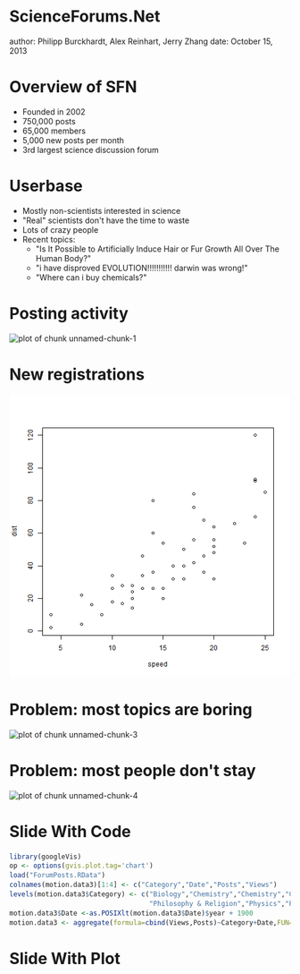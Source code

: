 ScienceForums.Net
========================================================
author: Philipp Burckhardt, Alex Reinhart, Jerry Zhang
date: October 15, 2013

Overview of SFN
===============

* Founded in 2002
* 750,000 posts
* 65,000 members
* 5,000 new posts per month
* 3rd largest science discussion forum

Userbase
========

* Mostly non-scientists interested in science
* "Real" scientists don't have the time to waste
* Lots of crazy people
* Recent topics:
  * "Is It Possible to Artificially Induce Hair or Fur Growth All Over The Human Body?"
  * "i have disproved EVOLUTION!!!!!!!!!!! darwin was wrong!"
  * "Where can i buy chemicals?"

Posting activity
================

![plot of chunk unnamed-chunk-1](ScienceforumsPresentation-figure/unnamed-chunk-1.png) 


New registrations
=================

![plot of chunk unnamed-chunk-2](ScienceforumsPresentation-figure/unnamed-chunk-2.png) 


Problem: most topics are boring
===============================

![plot of chunk unnamed-chunk-3](ScienceforumsPresentation-figure/unnamed-chunk-3.png) 


Problem: most people don't stay
===============================

![plot of chunk unnamed-chunk-4](ScienceforumsPresentation-figure/unnamed-chunk-4.png) 


Slide With Code
========================================================


```r
library(googleVis)
op <- options(gvis.plot.tag='chart')
load("ForumPosts.RData")
colnames(motion.data3)[1:4] <- c("Category","Date","Posts","Views")
levels(motion.data3$Category) <- c("Biology","Chemistry","Chemistry","Climate","CS","Engineering","General","Math",
                                   "Philosophy & Religion","Physics","Politics","Speculations","Staff")
motion.data3$Date <-as.POSIXlt(motion.data3$Date)$year + 1900
motion.data3 <- aggregate(formula=cbind(Views,Posts)~Category+Date,FUN=sum,data=motion.data3)
```

Slide With Plot
========================================================

<!-- MotionChart generated in R 3.0.1 by googleVis 0.4.5 package -->
<!-- Sat Oct 12 13:54:50 2013 -->


<!-- jsHeader -->
<script type="text/javascript">
 
// jsData 
function gvisDataMotionChartID2881489b28b1 () {
var data = new google.visualization.DataTable();
var datajson =
[
 [
 "Biology",
2002,
138521,
1372 
],
[
 "Chemistry",
2002,
31251,
213 
],
[
 "CS",
2002,
51268,
457 
],
[
 "Engineering",
2002,
20156,
133 
],
[
 "General",
2002,
130092,
1452 
],
[
 "Math",
2002,
26983,
154 
],
[
 "Philosophy & Religion",
2002,
35553,
585 
],
[
 "Physics",
2002,
163265,
1832 
],
[
 "Politics",
2002,
55719,
187 
],
[
 "Speculations",
2002,
84816,
1264 
],
[
 "Staff",
2002,
217,
32 
],
[
 "Biology",
2003,
462426,
3207 
],
[
 "Chemistry",
2003,
215905,
945 
],
[
 "CS",
2003,
100849,
770 
],
[
 "Engineering",
2003,
25003,
154 
],
[
 "General",
2003,
524628,
6925 
],
[
 "Math",
2003,
184246,
1094 
],
[
 "Philosophy & Religion",
2003,
133080,
2521 
],
[
 "Physics",
2003,
337265,
3549 
],
[
 "Politics",
2003,
185983,
2673 
],
[
 "Speculations",
2003,
133553,
1551 
],
[
 "Staff",
2003,
4955,
835 
],
[
 "Biology",
2004,
1696804,
9655 
],
[
 "Chemistry",
2004,
1339971,
8867 
],
[
 "CS",
2004,
349305,
4271 
],
[
 "Engineering",
2004,
181660,
1353 
],
[
 "General",
2004,
1131630,
18573 
],
[
 "Math",
2004,
677692,
4826 
],
[
 "Philosophy & Religion",
2004,
323791,
6293 
],
[
 "Physics",
2004,
1226842,
11179 
],
[
 "Politics",
2004,
391746,
7437 
],
[
 "Speculations",
2004,
193897,
2162 
],
[
 "Staff",
2004,
8175,
1562 
],
[
 "Biology",
2005,
2237712,
14668 
],
[
 "Chemistry",
2005,
1751386,
10718 
],
[
 "CS",
2005,
435806,
5489 
],
[
 "Engineering",
2005,
234174,
1301 
],
[
 "General",
2005,
912619,
12723 
],
[
 "Math",
2005,
715223,
5252 
],
[
 "Philosophy & Religion",
2005,
327492,
9455 
],
[
 "Physics",
2005,
1525502,
17738 
],
[
 "Politics",
2005,
411799,
9273 
],
[
 "Speculations",
2005,
252785,
3446 
],
[
 "Staff",
2005,
6496,
1204 
],
[
 "Biology",
2006,
1860416,
9176 
],
[
 "Chemistry",
2006,
1221383,
4484 
],
[
 "Climate",
2006,
14518,
47 
],
[
 "CS",
2006,
309778,
3522 
],
[
 "Engineering",
2006,
261479,
1525 
],
[
 "General",
2006,
703713,
11398 
],
[
 "Math",
2006,
401218,
2505 
],
[
 "Philosophy & Religion",
2006,
359406,
9426 
],
[
 "Physics",
2006,
989243,
8961 
],
[
 "Politics",
2006,
387003,
8941 
],
[
 "Speculations",
2006,
260997,
4062 
],
[
 "Staff",
2006,
7797,
1529 
],
[
 "Biology",
2007,
1729401,
8365 
],
[
 "Chemistry",
2007,
996198,
2958 
],
[
 "Climate",
2007,
34196,
336 
],
[
 "CS",
2007,
227859,
1255 
],
[
 "Engineering",
2007,
184489,
910 
],
[
 "General",
2007,
452211,
6902 
],
[
 "Math",
2007,
395090,
1652 
],
[
 "Philosophy & Religion",
2007,
62467,
500 
],
[
 "Physics",
2007,
1292503,
11325 
],
[
 "Politics",
2007,
292996,
7855 
],
[
 "Speculations",
2007,
245963,
3017 
],
[
 "Staff",
2007,
9846,
2151 
],
[
 "Biology",
2008,
1388963,
8826 
],
[
 "Chemistry",
2008,
1088936,
3478 
],
[
 "CS",
2008,
184465,
1519 
],
[
 "Engineering",
2008,
171467,
903 
],
[
 "General",
2008,
581074,
7382 
],
[
 "Math",
2008,
372994,
1586 
],
[
 "Philosophy & Religion",
2008,
37896,
253 
],
[
 "Physics",
2008,
1312705,
11848 
],
[
 "Politics",
2008,
402098,
10264 
],
[
 "Speculations",
2008,
340550,
5295 
],
[
 "Staff",
2008,
6914,
1277 
],
[
 "Biology",
2009,
1334587,
7597 
],
[
 "Chemistry",
2009,
992579,
3428 
],
[
 "Climate",
2009,
19027,
150 
],
[
 "CS",
2009,
223781,
1659 
],
[
 "Engineering",
2009,
124586,
868 
],
[
 "General",
2009,
423850,
6219 
],
[
 "Math",
2009,
280551,
1219 
],
[
 "Philosophy & Religion",
2009,
45457,
408 
],
[
 "Physics",
2009,
1267330,
10897 
],
[
 "Politics",
2009,
489183,
9814 
],
[
 "Speculations",
2009,
482155,
7145 
],
[
 "Staff",
2009,
6017,
1190 
],
[
 "Biology",
2010,
1300202,
5361 
],
[
 "Chemistry",
2010,
661046,
2115 
],
[
 "Climate",
2010,
179579,
1131 
],
[
 "CS",
2010,
169727,
742 
],
[
 "Engineering",
2010,
188078,
1259 
],
[
 "General",
2010,
488267,
4900 
],
[
 "Math",
2010,
329392,
1549 
],
[
 "Philosophy & Religion",
2010,
520624,
5338 
],
[
 "Physics",
2010,
1259533,
10530 
],
[
 "Politics",
2010,
498452,
7997 
],
[
 "Speculations",
2010,
430684,
5523 
],
[
 "Staff",
2010,
5526,
1231 
],
[
 "Biology",
2011,
1284749,
6220 
],
[
 "Chemistry",
2011,
656740,
2427 
],
[
 "Climate",
2011,
149912,
1108 
],
[
 "CS",
2011,
229110,
1114 
],
[
 "Engineering",
2011,
250406,
1664 
],
[
 "General",
2011,
370792,
3186 
],
[
 "Math",
2011,
373631,
2378 
],
[
 "Philosophy & Religion",
2011,
576350,
7612 
],
[
 "Physics",
2011,
1441989,
12314 
],
[
 "Politics",
2011,
390933,
4816 
],
[
 "Speculations",
2011,
674009,
8703 
],
[
 "Staff",
2011,
3079,
668 
],
[
 "Biology",
2012,
626320,
5274 
],
[
 "Chemistry",
2012,
289771,
1737 
],
[
 "Climate",
2012,
69947,
646 
],
[
 "CS",
2012,
143096,
1052 
],
[
 "Engineering",
2012,
167696,
1656 
],
[
 "General",
2012,
220359,
3691 
],
[
 "Math",
2012,
205898,
1666 
],
[
 "Philosophy & Religion",
2012,
453776,
10526 
],
[
 "Physics",
2012,
746602,
10779 
],
[
 "Politics",
2012,
236581,
6141 
],
[
 "Speculations",
2012,
498871,
11642 
],
[
 "Staff",
2012,
6030,
1186 
],
[
 "Biology",
2013,
162754,
2381 
],
[
 "Chemistry",
2013,
86862,
1002 
],
[
 "Climate",
2013,
25605,
505 
],
[
 "CS",
2013,
39291,
422 
],
[
 "Engineering",
2013,
36266,
757 
],
[
 "General",
2013,
68283,
2120 
],
[
 "Math",
2013,
59865,
1101 
],
[
 "Philosophy & Religion",
2013,
186728,
4866 
],
[
 "Physics",
2013,
275071,
6718 
],
[
 "Politics",
2013,
33879,
1299 
],
[
 "Speculations",
2013,
202805,
8058 
],
[
 "Staff",
2013,
2965,
651 
] 
];
data.addColumn('string','Category');
data.addColumn('number','Date');
data.addColumn('number','Views');
data.addColumn('number','Posts');
data.addRows(datajson);
return(data);
}
 
// jsDrawChart
function drawChartMotionChartID2881489b28b1() {
var data = gvisDataMotionChartID2881489b28b1();
var options = {};
options["width"] =    600;
options["height"] =    500;

    var chart = new google.visualization.MotionChart(
    document.getElementById('MotionChartID2881489b28b1')
    );
    chart.draw(data,options);
    

}
  
 
// jsDisplayChart
(function() {
var pkgs = window.__gvisPackages = window.__gvisPackages || [];
var callbacks = window.__gvisCallbacks = window.__gvisCallbacks || [];
var chartid = "motionchart";
  
// Manually see if chartid is in pkgs (not all browsers support Array.indexOf)
var i, newPackage = true;
for (i = 0; newPackage && i < pkgs.length; i++) {
if (pkgs[i] === chartid)
newPackage = false;
}
if (newPackage)
  pkgs.push(chartid);
  
// Add the drawChart function to the global list of callbacks
callbacks.push(drawChartMotionChartID2881489b28b1);
})();
function displayChartMotionChartID2881489b28b1() {
  var pkgs = window.__gvisPackages = window.__gvisPackages || [];
  var callbacks = window.__gvisCallbacks = window.__gvisCallbacks || [];
  window.clearTimeout(window.__gvisLoad);
  // The timeout is set to 100 because otherwise the container div we are
  // targeting might not be part of the document yet
  window.__gvisLoad = setTimeout(function() {
  var pkgCount = pkgs.length;
  google.load("visualization", "1", { packages:pkgs, callback: function() {
  if (pkgCount != pkgs.length) {
  // Race condition where another setTimeout call snuck in after us; if
  // that call added a package, we must not shift its callback
  return;
}
while (callbacks.length > 0)
callbacks.shift()();
} });
}, 100);
}
 
// jsFooter
</script>
 
<!-- jsChart -->  
<script type="text/javascript" src="https://www.google.com/jsapi?callback=displayChartMotionChartID2881489b28b1"></script>
 
<!-- divChart -->
  
<div id="MotionChartID2881489b28b1"
  style="width: 600px; height: 500px;">
</div>

